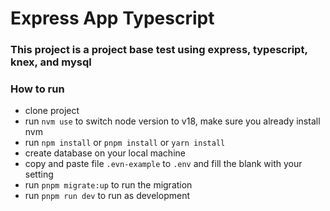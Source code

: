 # Express App Typescript

### This project is a project base test using express, typescript, knex, and mysql

### How to run

- clone project
- run `nvm use` to switch node version to v18, make sure you already install nvm
- run `npm install` or `pnpm install` or `yarn install`
- create database on your local machine
- copy and paste file `.evn-example` to `.env` and fill the blank with your setting
- run `pnpm migrate:up` to run the migration
- run `pnpm run dev` to run as development
